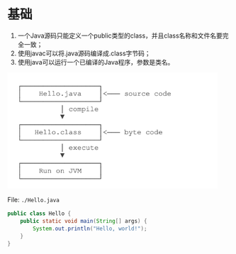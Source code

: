 # 基础
1. 一个Java源码只能定义一个public类型的class，并且class名称和文件名要完全一致；
2. 使用javac可以将.java源码编译成.class字节码；
3. 使用java可以运行一个已编译的Java程序，参数是类名。

<img src="./img/20190916-0.png" alt="java 程序运行过程" style="zoom: 67%;" />

File: `./Hello.java`

```java
public class Hello {
    public static void main(String[] args) {
        System.out.println("Hello, world!");
    }
}
```

